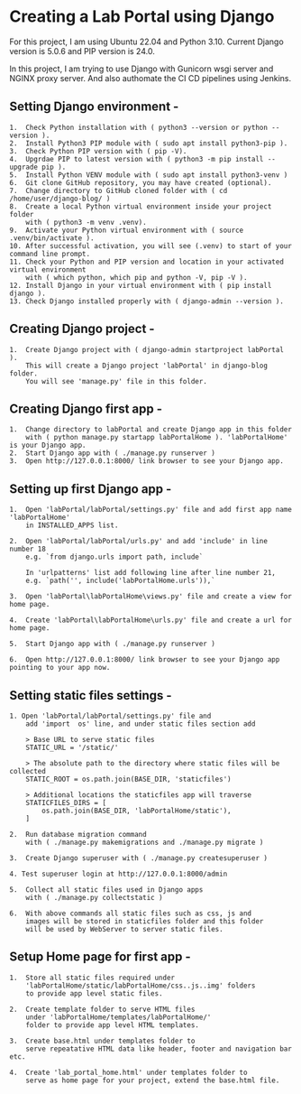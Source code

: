 # Creating a Lab Portal using Django

For this project, I am using Ubuntu 22.04 and Python 3.10.
Current Django version is 5.0.6 and PIP version is 24.0.

In this project, I am trying to use Django with Gunicorn wsgi server and NGINX proxy server.
And also authomate the CI CD pipelines using Jenkins.

## Setting Django environment - 

    1.  Check Python installation with ( python3 --version or python --version ).
    2.  Install Python3 PIP module with ( sudo apt install python3-pip ).
    3.  Check Python PIP version with ( pip -V).
    4.  Upgrdae PIP to latest version with ( python3 -m pip install --upgrade pip ).
    5.  Install Python VENV module with ( sudo apt install python3-venv )
    6.  Git clone GitHub repository, you may have created (optional).
    7.  Change directory to GitHub cloned folder with ( cd /home/user/django-blog/ )
    8.  Create a local Python virtual environment inside your project folder 
        with ( python3 -m venv .venv).
    9.  Activate your Python virtual environment with ( source .venv/bin/activate ).
    10. After successful activation, you will see (.venv) to start of your command line prompt.
    11. Check your Python and PIP version and location in your activated virtual environment
        with ( which python, which pip and python -V, pip -V ).
    12. Install Django in your virtual environment with ( pip install django ).
    13. Check Django installed properly with ( django-admin --version ).

## Creating Django project -

    1.  Create Django project with ( django-admin startproject labPortal ).
        This will create a Django project 'labPortal' in django-blog folder.
        You will see 'manage.py' file in this folder.

## Creating Django first app - 

    1.  Change directory to labPortal and create Django app in this folder 
        with ( python manage.py startapp labPortalHome ). 'labPortalHome' is your Django app.
    2.  Start Django app with ( ./manage.py runserver )
    3.  Open http://127.0.0.1:8000/ link browser to see your Django app.

## Setting up first Django app - 
    
    1.  Open 'labPortal/labPortal/settings.py' file and add first app name 'labPortalHome' 
        in INSTALLED_APPS list.

    2.  Open 'labPortal/labPortal/urls.py' and add 'include' in line number 18     
        e.g. `from django.urls import path, include`

        In 'urlpatterns' list add following line after line number 21,
        e.g. `path('', include('labPortalHome.urls')),`

    3.  Open 'labPortal\labPortalHome\views.py' file and create a view for home page.

    4.  Create 'labPortal\labPortalHome\urls.py' file and create a url for home page.

    5.  Start Django app with ( ./manage.py runserver )

    6.  Open http://127.0.0.1:8000/ link browser to see your Django app pointing to your app now.

## Setting static files settings -

    1. Open 'labPortal/labPortal/settings.py' file and 
        add 'import  os' line, and under static files section add
        
        > Base URL to serve static files
        STATIC_URL = '/static/'

        > The absolute path to the directory where static files will be collected
        STATIC_ROOT = os.path.join(BASE_DIR, 'staticfiles')

        > Additional locations the staticfiles app will traverse
        STATICFILES_DIRS = [
            os.path.join(BASE_DIR, 'labPortalHome/static'),
        ]

    2.  Run database migration command 
        with ( ./manage.py makemigrations and ./manage.py migrate )

    3.  Create Django superuser with ( ./manage.py createsuperuser )

    4. Test superuser login at http://127.0.0.1:8000/admin

    5.  Collect all static files used in Django apps 
        with ( ./manage.py collectstatic )

    6.  With above commands all static files such as css, js and
        images will be stored in staticfiles folder and this folder
        will be used by WebServer to server static files.

## Setup Home page for first app - 

    1.  Store all static files required under 
        'labPortalHome/static/labPortalHome/css..js..img' folders 
        to provide app level static files.
    
    2.  Create template folder to serve HTML files
        under 'labPortalHome/templates/labPortalHome/' 
        folder to provide app level HTML templates.

    3.  Create base.html under templates folder to 
        serve repeatative HTML data like header, footer and navigation bar etc.

    4.  Create 'lab_portal_home.html' under templates folder to 
        serve as home page for your project, extend the base.html file.
